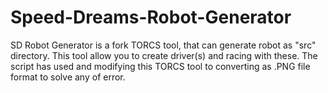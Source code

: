 # Speed-Dreams-Robot-Generator
SD Robot Generator is a fork TORCS tool, that can generate robot as "src" directory. This tool allow you to create driver(s) and racing with these. The script has used and modifying this TORCS tool to converting as .PNG file format to solve any of error.
